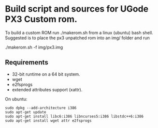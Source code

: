 # Build script and sources for UGode PX3 Custom rom.

To build a custom ROM run ./makerom.sh from a linux (ubuntu) bash shell. Suggested is to place the px3 unpatched rom into an img/ folder and run

./makerom.sh -f img/px3.img

## Requirements

* 32-bit runtime on a 64 bit system.
* wget
* e2fsprogs
* extended attributes support (xattr).

On ubuntu:

```
sudo dpkg --add-architecture i386
sudo apt-get update
sudo apt-get install libc6:i386 libncurses5:i386 libstdc++6:i386
sudo apt-get install wget attr e2fsprogs
```
